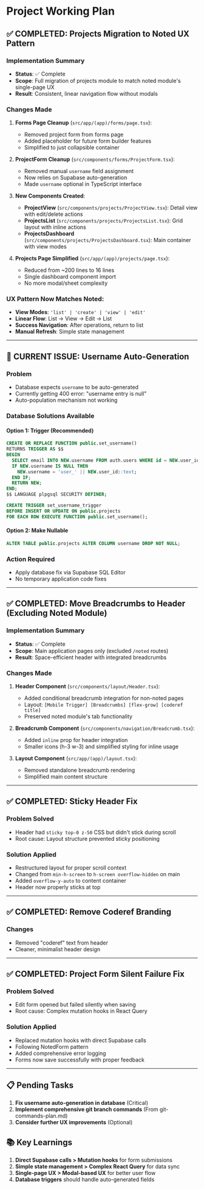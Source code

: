 # Project Working Plan

## ✅ COMPLETED: Projects Migration to Noted UX Pattern

### Implementation Summary

- **Status**: ✅ Complete
- **Scope**: Full migration of projects module to match noted module's single-page UX
- **Result**: Consistent, linear navigation flow without modals

### Changes Made

1. **Forms Page Cleanup** (`src/app/(app)/forms/page.tsx`):
   - Removed project form from forms page
   - Added placeholder for future form builder features
   - Simplified to just collapsible container

2. **ProjectForm Cleanup** (`src/components/forms/ProjectForm.tsx`):
   - Removed manual `username` field assignment
   - Now relies on Supabase auto-generation
   - Made `username` optional in TypeScript interface

3. **New Components Created**:
   - **ProjectView** (`src/components/projects/ProjectView.tsx`): Detail view with edit/delete actions
   - **ProjectsList** (`src/components/projects/ProjectsList.tsx`): Grid layout with inline actions
   - **ProjectsDashboard** (`src/components/projects/ProjectsDashboard.tsx`): Main container with view modes

4. **Projects Page Simplified** (`src/app/(app)/projects/page.tsx`):
   - Reduced from ~200 lines to 16 lines
   - Single dashboard component import
   - No more modal/sheet complexity

### UX Pattern Now Matches Noted:

- **View Modes**: `'list' | 'create' | 'view' | 'edit'`
- **Linear Flow**: List → View → Edit → List
- **Success Navigation**: After operations, return to list
- **Manual Refresh**: Simple state management

---

## 🔧 CURRENT ISSUE: Username Auto-Generation

### Problem

- Database expects `username` to be auto-generated
- Currently getting 400 error: "username entry is null"
- Auto-population mechanism not working

### Database Solutions Available

#### Option 1: Trigger (Recommended)

```sql
CREATE OR REPLACE FUNCTION public.set_username()
RETURNS TRIGGER AS $$
BEGIN
  SELECT email INTO NEW.username FROM auth.users WHERE id = NEW.user_id;
  IF NEW.username IS NULL THEN
    NEW.username = 'user_' || NEW.user_id::text;
  END IF;
  RETURN NEW;
END;
$$ LANGUAGE plpgsql SECURITY DEFINER;

CREATE TRIGGER set_username_trigger
BEFORE INSERT OR UPDATE ON public.projects
FOR EACH ROW EXECUTE FUNCTION public.set_username();
```

#### Option 2: Make Nullable

```sql
ALTER TABLE public.projects ALTER COLUMN username DROP NOT NULL;
```

### Action Required

- Apply database fix via Supabase SQL Editor
- No temporary application code fixes

---

## ✅ COMPLETED: Move Breadcrumbs to Header (Excluding Noted Module)

### Implementation Summary

- **Status**: ✅ Complete
- **Scope**: Main application pages only (excluded `/noted` routes)
- **Result**: Space-efficient header with integrated breadcrumbs

### Changes Made

1. **Header Component** (`src/components/layout/Header.tsx`):
   - Added conditional breadcrumb integration for non-noted pages
   - Layout: `[Mobile Trigger] [Breadcrumbs] [flex-grow] [coderef title]`
   - Preserved noted module's tab functionality

2. **Breadcrumb Component** (`src/components/navigation/Breadcrumb.tsx`):
   - Added `inline` prop for header integration
   - Smaller icons (h-3 w-3) and simplified styling for inline usage

3. **Layout Component** (`src/app/(app)/layout.tsx`):
   - Removed standalone breadcrumb rendering
   - Simplified main content structure

---

## ✅ COMPLETED: Sticky Header Fix

### Problem Solved

- Header had `sticky top-0 z-50` CSS but didn't stick during scroll
- Root cause: Layout structure prevented sticky positioning

### Solution Applied

- Restructured layout for proper scroll context
- Changed from `min-h-screen` to `h-screen overflow-hidden` on main
- Added `overflow-y-auto` to content container
- Header now properly sticks at top

---

## ✅ COMPLETED: Remove Coderef Branding

### Changes

- Removed "coderef" text from header
- Cleaner, minimalist header design

---

## ✅ COMPLETED: Project Form Silent Failure Fix

### Problem Solved

- Edit form opened but failed silently when saving
- Root cause: Complex mutation hooks in React Query

### Solution Applied

- Replaced mutation hooks with direct Supabase calls
- Following NotedForm pattern
- Added comprehensive error logging
- Forms now save successfully with proper feedback

---

## 📋 Pending Tasks

1. **Fix username auto-generation in database** (Critical)
2. **Implement comprehensive git branch commands** (From git-commands-plan.md)
3. **Consider further UX improvements** (Optional)

## 📚 Key Learnings

1. **Direct Supabase calls > Mutation hooks** for form submissions
2. **Simple state management > Complex React Query** for data sync
3. **Single-page UX > Modal-based UX** for better user flow
4. **Database triggers** should handle auto-generated fields
